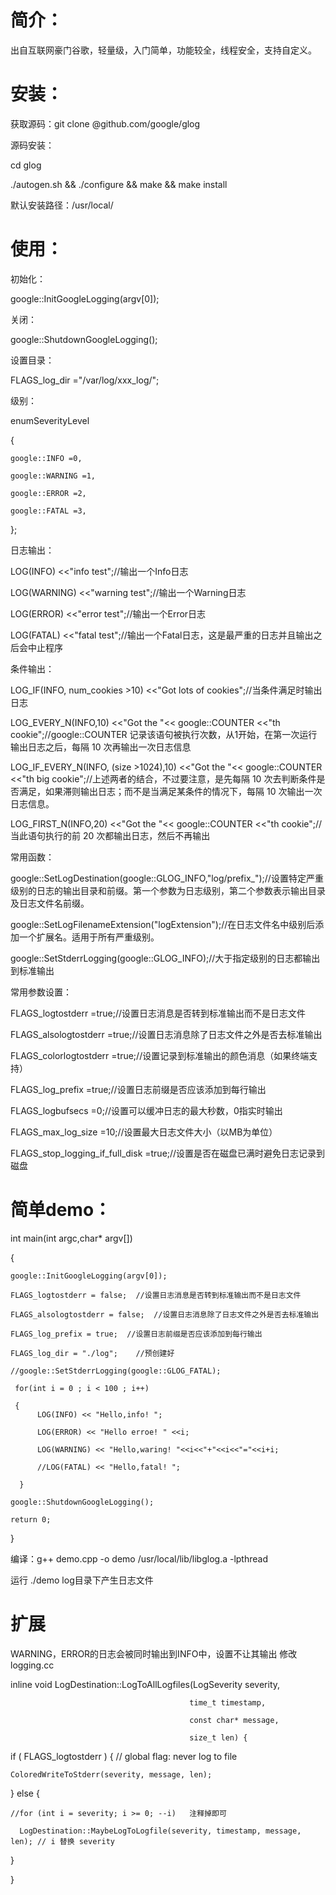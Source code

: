 # 简介：

出自互联网豪门谷歌，轻量级，入门简单，功能较全，线程安全，支持自定义。

# 安装：

获取源码：git clone @github.com/google/glog

源码安装：

cd glog

./autogen.sh && ./configure && make && make install

默认安装路径：/usr/local/

# 使用：

初始化：

google::InitGoogleLogging(argv[0]);

关闭：

google::ShutdownGoogleLogging();

设置目录：

FLAGS_log_dir ="/var/log/xxx_log/";

级别：

enumSeverityLevel

{

    google::INFO =0,

    google::WARNING =1,

    google::ERROR =2,

    google::FATAL =3,

};

日志输出：

LOG(INFO) <<"info test";//输出一个Info日志

LOG(WARNING) <<"warning test";//输出一个Warning日志

LOG(ERROR) <<"error test";//输出一个Error日志

LOG(FATAL) <<"fatal test";//输出一个Fatal日志，这是最严重的日志并且输出之后会中止程序

条件输出：

LOG_IF(INFO, num_cookies >10) <<"Got lots of cookies";//当条件满足时输出日志

LOG_EVERY_N(INFO,10) <<"Got the "<< google::COUNTER <<"th cookie";//google::COUNTER 记录该语句被执行次数，从1开始，在第一次运行输出日志之后，每隔 10 次再输出一次日志信息

LOG_IF_EVERY_N(INFO, (size >1024),10) <<"Got the "<< google::COUNTER <<"th big cookie";//上述两者的结合，不过要注意，是先每隔 10 次去判断条件是否满足，如果滞则输出日志；而不是当满足某条件的情况下，每隔 10 次输出一次日志信息。

LOG_FIRST_N(INFO,20) <<"Got the "<< google::COUNTER <<"th cookie";//当此语句执行的前 20 次都输出日志，然后不再输出

常用函数：

google::SetLogDestination(google::GLOG_INFO,"log/prefix_");//设置特定严重级别的日志的输出目录和前缀。第一个参数为日志级别，第二个参数表示输出目录及日志文件名前缀。

google::SetLogFilenameExtension("logExtension");//在日志文件名中级别后添加一个扩展名。适用于所有严重级别。

google::SetStderrLogging(google::GLOG_INFO);//大于指定级别的日志都输出到标准输出

常用参数设置：

FLAGS_logtostderr =true;//设置日志消息是否转到标准输出而不是日志文件

FLAGS_alsologtostderr =true;//设置日志消息除了日志文件之外是否去标准输出

FLAGS_colorlogtostderr =true;//设置记录到标准输出的颜色消息（如果终端支持）

FLAGS_log_prefix =true;//设置日志前缀是否应该添加到每行输出

FLAGS_logbufsecs =0;//设置可以缓冲日志的最大秒数，0指实时输出

FLAGS_max_log_size =10;//设置最大日志文件大小（以MB为单位）

FLAGS_stop_logging_if_full_disk =true;//设置是否在磁盘已满时避免日志记录到磁盘


# 简单demo：

int main(int argc,char* argv[])

{

    google::InitGoogleLogging(argv[0]);

    FLAGS_logtostderr = false;  //设置日志消息是否转到标准输出而不是日志文件

    FLAGS_alsologtostderr = false;  //设置日志消息除了日志文件之外是否去标准输出

    FLAGS_log_prefix = true;  //设置日志前缀是否应该添加到每行输出

    FLAGS_log_dir = "./log";    //预创建好

    //google::SetStderrLogging(google::GLOG_FATAL);

     for(int i = 0 ; i < 100 ; i++)

     {
          LOG(INFO) << "Hello,info! ";

          LOG(ERROR) << "Hello erroe! " <<i;

          LOG(WARNING) << "Hello,waring! "<<i<<"+"<<i<<"="<<i+i;

          //LOG(FATAL) << "Hello,fatal! ";

      }

    google::ShutdownGoogleLogging();

    return 0;

}

编译：g++ demo.cpp -o demo /usr/local/lib/libglog.a -lpthread

运行 ./demo  log目录下产生日志文件

# 扩展

WARNING，ERROR的日志会被同时输出到INFO中，设置不让其输出 修改logging.cc

inline void LogDestination::LogToAllLogfiles(LogSeverity severity,

                                            time_t timestamp,

                                            const char* message,

                                            size_t len) {

  if ( FLAGS_logtostderr ) {          // global flag: never log to file

    ColoredWriteToStderr(severity, message, len);

  } else {

    //for (int i = severity; i >= 0; --i)   注释掉即可

      LogDestination::MaybeLogToLogfile(severity, timestamp, message, len); // i 替换 severity

  }

}


